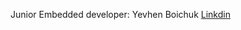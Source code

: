 Junior Embedded developer: Yevhen Boichuk [Linkdin](https://www.linkedin.com/in/yevhen-boichuk-9966a522b/)
